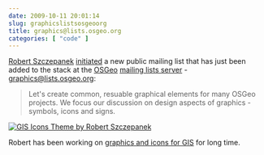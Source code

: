 ```yaml
---
date: 2009-10-11 20:01:14
slug: graphicslistsosgeoorg
title: graphics@lists.osgeo.org
categories: [ "code" ]
---
```


[Robert Szczepanek](http://robert.szczepanek.pl/) [initiated](http://trac.osgeo.org/osgeo/ticket/493) a new public mailing list that has just been added to the stack at the [OSGeo](http://osgeo.org/) [mailing lists server](http://lists.osgeo.org/) - [graphics@lists.osgeo.org](http://lists.osgeo.org/mailman/listinfo/graphics):





> Let's create common, resuable graphical elements for many OSGeo projects.
We focus our discussion on design aspects of graphics - symbols, icons and signs.





[
![GIS Icons Theme by Robert Szczepanek](/images/rszczepanek-gis-icons-sample.png)](http://robert.szczepanek.pl/icons.php)





Robert has been working on [graphics and icons for GIS](http://robert.szczepanek.pl/icons.php) for long time.



